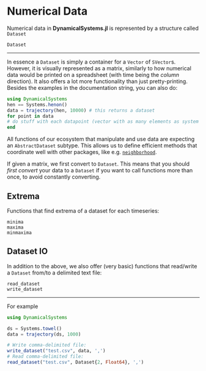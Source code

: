 # Numerical Data
Numerical data in **DynamicalSystems.jl** is represented by a structure called
`Dataset`
```@docs
Dataset
```
---
In essence a `Dataset` is simply a container for a `Vector` of `SVector`s.
However, it
is visually represented as a matrix, similarly to how numerical data would be printed
on a spreadsheet (with time being the *column* direction). It also offers a lot more
functionality than just pretty-printing.
Besides the examples in the documentation string,
you can also do:
```julia
using DynamicalSystems
hen == Systems.henon()
data = trajectory(hen, 10000) # this returns a dataset
for point in data
# do stuff with each datapoint (vector with as many elements as system dimension)
end
```

All functions of our ecosystem that manipulate and use data are expecting an `AbstractDataset` subtype. This allows us to define efficient methods that coordinate
well with other packages, like e.g. [`neighborhood`](@ref).

If given a matrix, we first convert to `Dataset`. This means that you should *first
convert* your data to a `Dataset` if you want to call functions more than once, to avoid
constantly converting.

## Extrema
Functions that find extrema of a dataset for each timeseries:
```@docs
minima
maxima
minmaxima
```

## Dataset IO
In addition to the above, we also offer (very basic) functions that read/write a
`Dataset` from/to a delimited text file:
```@docs
read_dataset
write_dataset
```
---
For example
```julia
using DynamicalSystems

ds = Systems.towel()
data = trajectory(ds, 1000)

# Write comma-delimited file:
write_dataset("test.csv", data, ',')
# Read comma-delimited file:
read_dataset("test.csv", Dataset{2, Float64}, ',')
```
